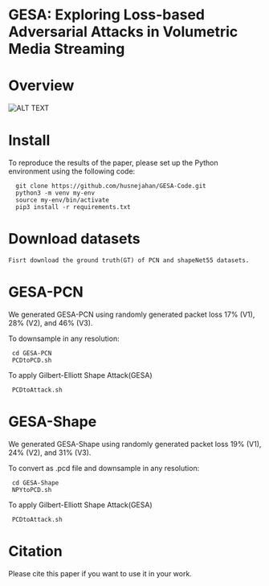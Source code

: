 # GESA: Exploring Loss-based Adversarial Attacks in Volumetric Media Streaming

# Overview
  ![ALT TEXT](../IMAGE_PATH/image.png)

# Install

To reproduce the results of the paper, please set up the Python environment using the following code:

      git clone https://github.com/husnejahan/GESA-Code.git
      python3 -m venv my-env
      source my-env/bin/activate
      pip3 install -r requirements.txt

# Download datasets
    Fisrt download the ground truth(GT) of PCN and shapeNet55 datasets.

# GESA-PCN

We generated GESA-PCN using randomly generated packet loss 17% (V1), 28% (V2), and 46% (V3).

To downsample in any resolution:

     cd GESA-PCN
     PCDtoPCD.sh

 To apply Gilbert-Elliott Shape Attack(GESA)  
 
     PCDtoAttack.sh

# GESA-Shape

We generated GESA-Shape using randomly generated packet loss 19% (V1), 24% (V2), and 31% (V3). 

To convert as .pcd file and downsample in any resolution:

     cd GESA-Shape
     NPYtoPCD.sh

To apply Gilbert-Elliott Shape Attack(GESA) 

     PCDtoAttack.sh


# Citation

Please cite this paper if you want to use it in your work.
